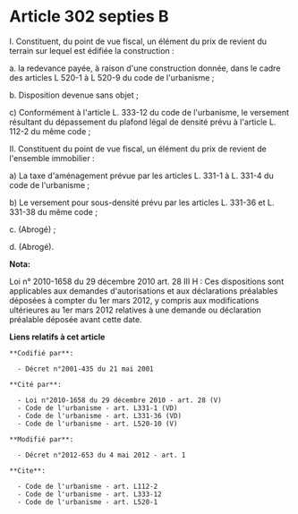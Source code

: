 # Article 302 septies B

I. Constituent, du point de vue fiscal, un élément du prix de revient du terrain sur lequel est édifiée la construction : 

a. la redevance payée, à raison d'une construction donnée, dans le cadre des articles L 520-1 à L 520-9 du code de
l'urbanisme ; 

b. Disposition devenue sans objet ; 

c) Conformément à l'article L. 333-12 du code de l'urbanisme, le versement résultant du dépassement du plafond légal de
densité prévu à l'article L. 112-2 du même code ; 

II. Constituent du point de vue fiscal, un élément du prix de revient de l'ensemble immobilier : 

a) La taxe d'aménagement prévue par les articles L. 331-1 à L. 331-4 du code de l'urbanisme ; 

b) Le versement pour sous-densité prévu par les articles L. 331-36 et L. 331-38 du même code ; 

c. (Abrogé) ; 

d. (Abrogé).

**Nota:**

Loi n° 2010-1658 du 29 décembre 2010 art. 28 III H : Ces dispositions sont applicables aux demandes d'autorisations et aux
déclarations préalables déposées à compter du 1er mars 2012, y compris aux modifications ultérieures au 1er mars 2012
relatives à une demande ou déclaration préalable déposée avant cette date.

**Liens relatifs à cet article**

	**Codifié par**:

	  - Décret n°2001-435 du 21 mai 2001

	**Cité par**:

	  - Loi n°2010-1658 du 29 décembre 2010 - art. 28 (V)
	  - Code de l'urbanisme - art. L331-1 (VD)
	  - Code de l'urbanisme - art. L331-36 (VD)
	  - Code de l'urbanisme - art. L520-10 (V)

	**Modifié par**:

	  - Décret n°2012-653 du 4 mai 2012 - art. 1

	**Cite**:

	  - Code de l'urbanisme - art. L112-2
	  - Code de l'urbanisme - art. L333-12
	  - Code de l'urbanisme - art. L520-1
